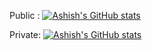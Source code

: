 Public :
[![Ashish's GitHub stats](https://github-readme-stats.vercel.app/api?username=ashishdawale20)](https://github.com/anuraghazra/github-readme-stats)

Private: 
[![Ashish's GitHub stats](https://my-private-github-stats.vercel.app/api?username=ashishdawale20&show=reviews,discussions_started,discussions_answered,prs_merged,prs_merged_percentage)](https://github.com/anuraghazra/github-readme-stats)

